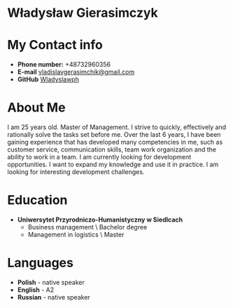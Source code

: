 # **Władysław Gierasimczyk**

# **My Contact info**

* **Phone number:** \+48732960356
* **E-mail** vladislavgerasimchik@gmail.com
* **GitHub** [Wladyslawph](https://github.com/wladyslawph)

# **About Me**

I am 25 years old. Master of Management. I strive to quickly, effectively and rationally solve the tasks set before me. Over the last 6 years, I have been gaining experience that has developed many competencies in me, such as customer service, communication skills, team work organization and the ability to work in a team. I am currently looking for development opportunities. I want to expand my knowledge and use it in practice. I am looking for interesting development challenges.

# **Education**

* **Uniwersytet Przyrodniczo-Humanistyczny w Siedlcach**
    * Business management \\ Bachelor degree
    * Management in logistics \\ Master
# **Languages**

* **Polish** - native speaker
* **English** - A2
* **Russian** - native speaker
